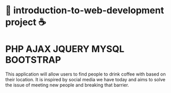 # 💬 introduction-to-web-development project ☕
# PHP AJAX JQUERY MYSQL BOOTSTRAP
This application will allow users to find people to drink coffee with based on their location. It is inspired by social media we have today and aims to solve the issue of meeting new people and breaking that barrier.
